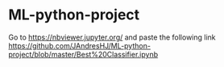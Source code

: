 # ML-python-project

Go to https://nbviewer.jupyter.org/ and paste the following link
https://github.com/JAndresHJ/ML-python-project/blob/master/Best%20Classifier.ipynb
